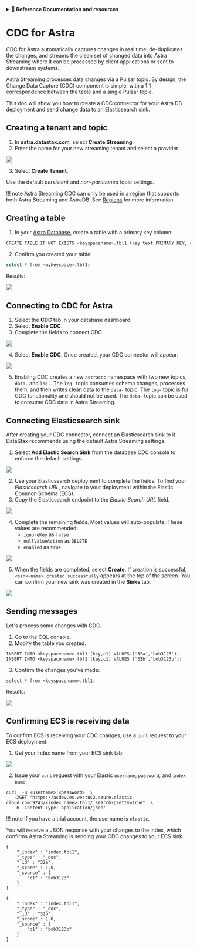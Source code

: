<details>
<summary><b> 📖 Reference Documentation and resources</b></summary>
<ol>
<li><a href="https://docs.datastax.com/en/astra-streaming/docs/astream-cdc.html"><b>📖  Astra Docs</b> - Reference documentation</a>
<li><a href="https://www.youtube.com/watch?v=Wk__BrI-CCk&list=PL2g2h-wyI4SqeKH16czlcQ5x4Q_z-X7_m&index=20"><b>🎥 Youtube Video</b> - Astra Streaming demo</a>
<li><a href="https://pulsar.apache.org/docs/en/standalone/"><b>🎥 Pulsar Documentation</b> - Getting Started</a>
<li><a href="https://pulsar.apache.org/docs/en/next"><b>🎥 Apache Pulsar Documentation</b></a>
</ol>
</details>

# CDC for Astra 

CDC for Astra automatically captures changes in real time, de-duplicates the changes, and streams the clean set of changed data into Astra Streaming where it can be processed by client applications or sent to downstream systems.

Astra Streaming processes data changes via a Pulsar topic. By design, the Change Data Capture (CDC) component is simple, with a 1:1 correspondence between the table and a single Pulsar topic.

This doc will show you how to create a CDC connector for your Astra DB deployment and send change data to an Elasticsearch sink.

## Creating a tenant and topic

1. In **astra.datastax.com**, select **Create Streaming**.
2. Enter the name for your new streaming tenant and select a provider.
<img src="../../../img/astra-streaming/astream-create-tenant.png" />

3. Select **Create Tenant**.

Use the default *persistent* and *non-partitioned* topic settings.

!!! note
    Astra Streaming CDC can only be used in a region that supports both Astra Streaming and AstraDB. See [Regions](https://docs.datastax.com/en/astra-streaming/docs/astream-regions.html) for more information.


## Creating a table

1. In your [Astra Database](/docs/pages/astra/create-instance/), create a table with a primary key column:
```sh
CREATE TABLE IF NOT EXISTS <keyspacename>.tbl1 (key text PRIMARY KEY, c1 text);
```

2. Confirm you created your table:
```sh
select * from <mykeyspace>.tbl1;
```

Results:

<img src="../../../img/astra-streaming/astream-create-cdc-table.png" />

## Connecting to CDC for Astra

1. Select the **CDC** tab in your database dashboard.
2. Select **Enable CDC**.
3. Complete the fields to connect CDC.
<img src="../../../img/astra-streaming/astream-enable-cdc.png" />

4. Select **Enable CDC**.
Once created, your CDC connector will appear:
<img src="../../../img/astra-streaming/astream-create-cdc-confirmed.png" />

5. Enabling CDC creates a new `astracdc` namespace with two new topics, `data-` and `log-`. The `log-` topic consumes schema changes, processes them, and then writes clean data to the `data-` topic. The `log-` topic is for CDC functionality and should not be used. The `data-` topic can be used to consume CDC data in Astra Streaming. 

## Connecting Elasticsearch sink

After creating your CDC connector, connect an Elasticsearch sink to it. DataStax recommends using the default Astra Streaming settings.

1. Select **Add Elastic Search Sink** from the database CDC console to enforce the default settings. 
<img src="../../../img/astra-streaming/astream-connect-ecs-cdc.png" />

2. Use your Elasticsearch deployment to complete the fields. To find your *Elasticsearch URL*, navigate to your deployment within the Elastic Common Schema (ECS).
3. Copy the Elasticsearch endpoint to the *Elastic Search URL* field. 
<img src="../../../img/astra-streaming/astream-ecs-find-url.png" />

4. Complete the remaining fields. Most values will auto-populate. These values are recommended:
    - `ignoreKey` as `false`
    - `nullValueAction` as `DELETE`
    - `enabled` as `true`
<img src="../../../img/astra-streaming/astream-ecs-sink-options.png" />

5. When the fields are completed, select **Create**.
If creation is successful, `<sink-name> created successfully` appears at the top of the screen. You can confirm your new sink was created in the **Sinks** tab.
<img src="../../../img/astra-streaming/astream-sink-created-confirm.png" />

## Sending messages

Let's process some changes with CDC.

1. Go to the CQL console.
2. Modify the table you created. 
```
INSERT INTO <keyspacename>.tbl1 (key,c1) VALUES ('32a','bob3123');
INSERT INTO <keyspacename>.tbl1 (key,c1) VALUES ('32b','bob3123b');
```

3. Confirm the changes you've made:
```
select * from <keyspacename>.tbl1;
```
Results:

<img src="../../../img/astra-streaming/astream-table-change.png" />

## Confirming ECS is receiving data

To confirm ECS is receiving your CDC changes, use a `curl` request to your ECS deployment.

1. Get your index name from your ECS sink tab:
<img src="../../../img/astra-streaming/astream-ecs-index.png" />

2. Issue your `curl` request with your Elastic `username`, `password`, and `index name`:
```
curl  -u <username>:<password>  \
   -XGET "https://asdev.es.westus2.azure.elastic-cloud.com:9243/<index_name>.tbl1/_search?pretty=true"  \
   -H 'Content-Type: application/json'
```

!!! note 
    If you have a trial account, the username is `elastic`.

You will receive a JSON response with your changes to the index, which confirms Astra Streaming is sending your CDC changes to your ECS sink.

```
{
    "_index" : "index.tbl1",
    "_type" : "_doc",
    "_id" : "32a",
    "_score" : 1.0,
    "_source" : {
        "c1" : "bob3123"
    }
}

{
    "_index" : "index.tbl1",
    "_type" : "_doc",
    "_id" : "32b",
    "_score" : 1.0,
    "_source" : {
        "c1" : "bob3123b"
    }
}
```


